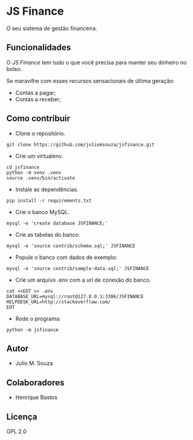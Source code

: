 #  JS Finance
O seu sistema de gestão financeira.

## Funcionalidades

O _JS Finance_ tem tudo o que você precisa para manter seu dinheiro no bolso.

Se maravilhe com esses recursos sensacionais de última geração:

- Contas a pagar;
- Contas a receber; 

## Como contribuir

- Clone o repositório.

`git clone https://github.com/juliomsouza/jsfinance.git`

- Crie um virtualenv.

```
cd jsfinance
python -m venv .venv
source .venv/bin/activate
```

- Instale as dependências.

`pip install -r requirements.txt`

- Crie o banco MySQL.

```
mysql -e 'create database JSFINANCE;'
```

- Crie as tabelas do banco.

```
mysql -e 'source contrib/schema.sql;' JSFINANCE
```

- Popule o banco com dados de exemplo:

```
mysql -e 'source contrib/sample-data.sql;' JSFINANCE
```

- Crie um arquivo .env com a url de conexão do banco.

```
cat <<EOT >> .env
DATABASE_URL=mysql://root@127.0.0.1:3306/JSFINANCE
HELPDESK_URL=http://stackoverflow.com/
EOT
```

- Rode o programa:

`python -m jsfinance`

## Autor

- Julio M. Souza

## Colaboradores

- Henrique Bastos

## Licença

GPL 2.0
